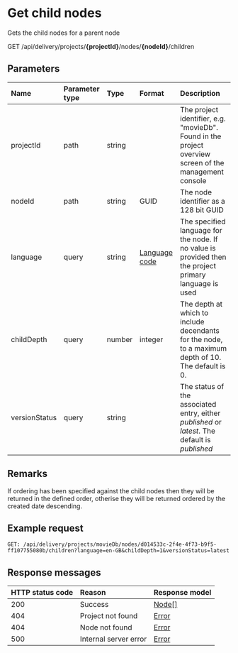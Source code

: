 # Get child nodes

Gets the child nodes for a parent node

<span class="label label--get">GET</span> /api/delivery/projects/**{projectId}**/nodes/**{nodeId}**/children

## Parameters

| Name | Parameter type | Type | Format | Description |
|:-|:-|:-|:-|:-|
| projectId | path | string | | The project identifier, e.g. "movieDb". Found in the project overview screen of the management console |
| nodeId | path | string | GUID | The node identifier as a 128 bit GUID |
| language | query | string | [Language code](/localization.md) | The specified language for the node. If no value is provided then the project primary language is used |
| childDepth | query | number | integer | The depth at which to include decendants for the node, to a maximum depth of 10. The default is 0.  |
| versionStatus | query | string | | The status of the associated entry, either *published* or *latest*. The default is *published* |

## Remarks

If ordering has been specified against the child nodes then they will be returned in the defined order, otherise they will be returned ordered by the created date descending.

## Example request

```http
GET: /api/delivery/projects/movieDb/nodes/d014533c-2f4e-4f73-b9f5-ff107755080b/children?language=en-GB&childDepth=1&versionStatus=latest
```

## Response messages

| HTTP status code | Reason | Response model |
|:-|:-|:-|
| 200 | Success | [Node[]](/model/node.md) |
| 404 | Project not found | [Error](/key-concepts/errors.md) |
| 404 | Node not found | [Error](/key-concepts/errors.md) |
| 500 | Internal server error | [Error](/key-concepts/errors.md) |
